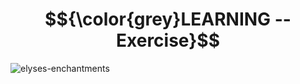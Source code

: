 # $${\color{grey}LEARNING -- Exercise}$$
![elyses-enchantments](https://user-images.githubusercontent.com/65892342/230030405-f0e0f2f3-80cd-45dd-84e7-17941702c1c0.svg)
